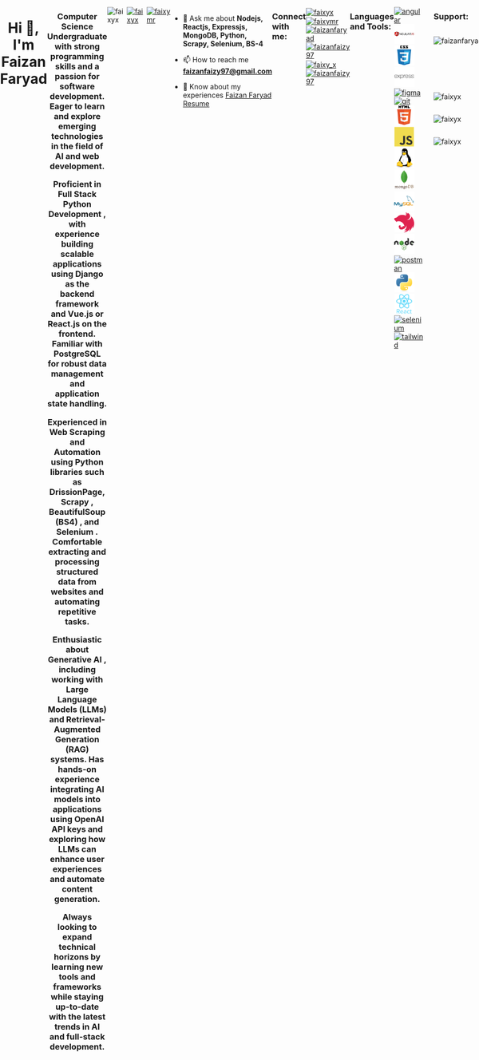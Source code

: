 <h1 align="center">Hi 👋, I'm Faizan Faryad</h1>
<h3 align="center">Computer Science Undergraduate with strong programming skills and a passion for software development. Eager to learn and explore emerging technologies in the field of AI and web development.

Proficient in Full Stack Python Development , with experience building scalable applications using Django as the backend framework and Vue.js or React.js on the frontend. Familiar with PostgreSQL for robust data management and application state handling.

Experienced in Web Scraping and Automation using Python libraries such as DrissionPage, Scrapy , BeautifulSoup (BS4) , and Selenium . Comfortable extracting and processing structured data from websites and automating repetitive tasks.

Enthusiastic about Generative AI , including working with Large Language Models (LLMs) and Retrieval-Augmented Generation (RAG) systems. Has hands-on experience integrating AI models into applications using OpenAI API keys and exploring how LLMs can enhance user experiences and automate content generation.

Always looking to expand technical horizons by learning new tools and frameworks while staying up-to-date with the latest trends in AI and full-stack development.</h3>

<p align="left"> <img src="https://komarev.com/ghpvc/?username=faixyx&label=Profile%20views&color=0e75b6&style=flat" alt="faixyx" /> </p>

<p align="left"> <a href="https://github.com/ryo-ma/github-profile-trophy"><img src="https://github-profile-trophy.vercel.app/?username=faixyx" alt="faixyx" /></a> </p>

<p align="left"> <a href="https://twitter.com/faixymr" target="blank"><img src="https://img.shields.io/twitter/follow/faixymr?logo=twitter&style=for-the-badge" alt="faixymr" /></a> </p>

- 💬 Ask me about **Nodejs, Reactjs, Expressjs, MongoDB, Python, Scrapy, Selenium, BS-4**

- 📫 How to reach me **faizanfaizy97@gmail.com**

- 📄 Know about my experiences [Faizan Faryad Resume](https://faizanfaryadresume.tiiny.site)


<h3 align="left">Connect with me:</h3>
<p align="left">
<a href="https://dev.to/faixyx" target="blank"><img align="center" src="https://raw.githubusercontent.com/rahuldkjain/github-profile-readme-generator/master/src/images/icons/Social/devto.svg" alt="faixyx" height="30" width="40" /></a>
<a href="https://twitter.com/faixymr" target="blank"><img align="center" src="https://raw.githubusercontent.com/rahuldkjain/github-profile-readme-generator/master/src/images/icons/Social/twitter.svg" alt="faixymr" height="30" width="40" /></a>
<a href="https://linkedin.com/in/faizanfaryad" target="blank"><img align="center" src="https://raw.githubusercontent.com/rahuldkjain/github-profile-readme-generator/master/src/images/icons/Social/linked-in-alt.svg" alt="faizanfaryad" height="30" width="40" /></a>
<a href="https://fb.com/faizanfaizy97" target="blank"><img align="center" src="https://raw.githubusercontent.com/rahuldkjain/github-profile-readme-generator/master/src/images/icons/Social/facebook.svg" alt="faizanfaizy97" height="30" width="40" /></a>
<a href="https://instagram.com/faixy_x" target="blank"><img align="center" src="https://raw.githubusercontent.com/rahuldkjain/github-profile-readme-generator/master/src/images/icons/Social/instagram.svg" alt="faixy_x" height="30" width="40" /></a>
<a href="https://auth.geeksforgeeks.org/user/faizanfaizy97" target="blank"><img align="center" src="https://raw.githubusercontent.com/rahuldkjain/github-profile-readme-generator/master/src/images/icons/Social/geeks-for-geeks.svg" alt="faizanfaizy97" height="30" width="40" /></a>
</p>

<h3 align="left">Languages and Tools:</h3>
<p align="left"> <a href="https://angular.io" target="_blank" rel="noreferrer"> <img src="https://angular.io/assets/images/logos/angular/angular.svg" alt="angular" width="40" height="40"/> </a> <a href="https://angular.io" target="_blank" rel="noreferrer"> <img src="https://raw.githubusercontent.com/devicons/devicon/master/icons/angularjs/angularjs-original-wordmark.svg" alt="angularjs" width="40" height="40"/> </a> <a href="https://www.w3schools.com/css/" target="_blank" rel="noreferrer"> <img src="https://raw.githubusercontent.com/devicons/devicon/master/icons/css3/css3-original-wordmark.svg" alt="css3" width="40" height="40"/> </a> <a href="https://expressjs.com" target="_blank" rel="noreferrer"> <img src="https://raw.githubusercontent.com/devicons/devicon/master/icons/express/express-original-wordmark.svg" alt="express" width="40" height="40"/> </a> <a href="https://www.figma.com/" target="_blank" rel="noreferrer"> <img src="https://www.vectorlogo.zone/logos/figma/figma-icon.svg" alt="figma" width="40" height="40"/> </a> <a href="https://git-scm.com/" target="_blank" rel="noreferrer"> <img src="https://www.vectorlogo.zone/logos/git-scm/git-scm-icon.svg" alt="git" width="40" height="40"/> </a> <a href="https://www.w3.org/html/" target="_blank" rel="noreferrer"> <img src="https://raw.githubusercontent.com/devicons/devicon/master/icons/html5/html5-original-wordmark.svg" alt="html5" width="40" height="40"/> </a> <a href="https://developer.mozilla.org/en-US/docs/Web/JavaScript" target="_blank" rel="noreferrer"> <img src="https://raw.githubusercontent.com/devicons/devicon/master/icons/javascript/javascript-original.svg" alt="javascript" width="40" height="40"/> </a> <a href="https://www.linux.org/" target="_blank" rel="noreferrer"> <img src="https://raw.githubusercontent.com/devicons/devicon/master/icons/linux/linux-original.svg" alt="linux" width="40" height="40"/> </a> <a href="https://www.mongodb.com/" target="_blank" rel="noreferrer"> <img src="https://raw.githubusercontent.com/devicons/devicon/master/icons/mongodb/mongodb-original-wordmark.svg" alt="mongodb" width="40" height="40"/> </a> <a href="https://www.mysql.com/" target="_blank" rel="noreferrer"> <img src="https://raw.githubusercontent.com/devicons/devicon/master/icons/mysql/mysql-original-wordmark.svg" alt="mysql" width="40" height="40"/> </a> <a href="https://nestjs.com/" target="_blank" rel="noreferrer"> <img src="https://raw.githubusercontent.com/devicons/devicon/master/icons/nestjs/nestjs-plain.svg" alt="nestjs" width="40" height="40"/> </a> <a href="https://nodejs.org" target="_blank" rel="noreferrer"> <img src="https://raw.githubusercontent.com/devicons/devicon/master/icons/nodejs/nodejs-original-wordmark.svg" alt="nodejs" width="40" height="40"/> </a> <a href="https://postman.com" target="_blank" rel="noreferrer"> <img src="https://www.vectorlogo.zone/logos/getpostman/getpostman-icon.svg" alt="postman" width="40" height="40"/> </a> <a href="https://www.python.org" target="_blank" rel="noreferrer"> <img src="https://raw.githubusercontent.com/devicons/devicon/master/icons/python/python-original.svg" alt="python" width="40" height="40"/> </a> <a href="https://reactjs.org/" target="_blank" rel="noreferrer"> <img src="https://raw.githubusercontent.com/devicons/devicon/master/icons/react/react-original-wordmark.svg" alt="react" width="40" height="40"/> </a> <a href="https://www.selenium.dev" target="_blank" rel="noreferrer"> <img src="https://raw.githubusercontent.com/detain/svg-logos/780f25886640cef088af994181646db2f6b1a3f8/svg/selenium-logo.svg" alt="selenium" width="40" height="40"/> </a> <a href="https://tailwindcss.com/" target="_blank" rel="noreferrer"> <img src="https://www.vectorlogo.zone/logos/tailwindcss/tailwindcss-icon.svg" alt="tailwind" width="40" height="40"/> </a></p>



<body style="margin: 0; padding: 0; display: flex; align-items: flex-start; justify-content: flex-start; height: 100vh;">

  <div style="display: flex; flex-direction: column; margin-left: 20px;"> <!-- Adjust margin as needed -->
    <h3 align="left">Support:</h3>
  
<p><a href="https://www.buymeacoffee.com/faizanfaryad"> <img align="left"   src="https://cdn.buymeacoffee.com/buttons/v2/default-yellow.png" height="50" width="210" alt="faizanfaryad" /></a></p><br><br>
  
  <p><img src="https://github-readme-stats.vercel.app/api/top-langs?username=faixyx&show_icons=true&locale=en&layout=compact" alt="faixyx" /></p>
    <p><img src="https://github-readme-stats.vercel.app/api?username=faixyx&show_icons=true&locale=en" alt="faixyx" /></p>
    <p><img src="https://github-readme-streak-stats.herokuapp.com/?user=faixyx&" alt="faixyx" /></p>
  </div>

</body>

